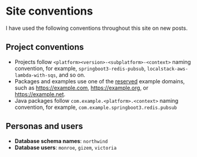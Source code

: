 # Site conventions

I have used the following conventions throughout this site on new posts.

## Project conventions

- Projects follow `<platform><version>-<subplatform>-<context>` naming convention, for example, `springboot3-redis-pubsub`, `localstack-aws-lambda-with-sqs`, and so on.
- Packages and examples use one of the [reserved](https://www.rfc-editor.org/rfc/rfc2606.html) example domains, such as <https://example.com>, <https://example.org>, or <https://example.net>.
- Java packages follow `com.example.<platform>.<context>` naming convention, for example, `com.example.springboot3.redis.pubsub`

## Personas and users

- **Database schema names**: `northwind`
- **Database users**: `monroe`, `gizem`, `victoria`
